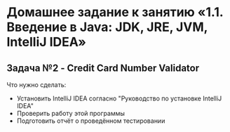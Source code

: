  #  Домашнее задание к занятию «1.1. Введение в Java: JDK, JRE, JVM, IntelliJ IDEA»

 ## Задача №2 - Credit Card Number Validator

Что нужно сделать:

* Установить IntelliJ IDEA согласно "Руководство по установке IntelliJ IDEA"
* Проверить работу этой программы 
* Подготовить отчёт о проведённом тестировании 